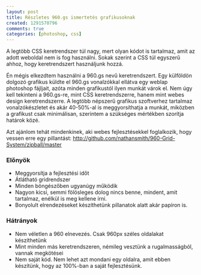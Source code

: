 ```yaml
---
layout: post
title: Részletes 960.gs ismertetés grafikusoknak
created: 1291570796
comments: true
categories: [photoshop, css]
---
```

A legtöbb CSS keretrendszer túl nagy, mert olyan kódot is tartalmaz, amit az adott weboldal nem is fog használni. Sokak szerint a CSS túl egyszerű ahhoz, hogy keretrendszert használjunk hozzá.

Én mégis elkezdtem használni a 960.gs nevű keretrendszert. Egy külföldön dolgozó grafikus küldte el 960.gs vonalzókkal ellátva egy weblap photoshop fájljait, azóta minden grafikustól ilyen munkát várok el. Nem úgy kell tekinteni a 960.gs-re, mint CSS keretrendszerre, hanem mint webes design keretrendszerre. A legtöbb népszerű grafikus szoftverhez tartalmaz vonalzókészletet és akár 40-50%-al is meggyorsíthatja a munkát, miközben a grafikust csak minimálisan, szerintem a szükséges mértékben szorítja határok közé.

Azt ajánlom tehát mindenkinek, aki webes fejlesztésekkel foglalkozik, hogy vessen erre egy pillantást: http://github.com/nathansmith/960-Grid-System/zipball/master

<h3>Előnyök</h3>
<ul>
    <li>Meggyorsítja a fejlesztési időt</li>
    <li>Átlátható gridrendszer</li>
    <li>Minden böngészőben ugyanúgy működik</li>
    <li>Nagyon kicsi, semmi fölösleges dolog nincs benne, mindent, amit tartalmaz, enélkül is meg kellene írni.</li>
    <li>Bonyolult elrendezéseket készíthetünk pillanatok alatt akár papíron is.</li>
</ul>

<h3>Hátrányok</h3>
<ul>
    <li>Nem véletlen a 960 elnevezés. Csak 960px széles oldalakat készíthetünk</li>
    <li>Mint minden más keretrendszeren, némileg vesztünk a rugalmasságból, vannak megkötései</li>
    <li>Nem saját kód. Nem lehet azt mondani egy oldalra, amit ebben készítünk, hogy az 100%-ban a saját fejlesztésünk.</li>
</ul>

